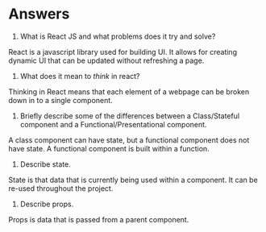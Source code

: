 # Answers

1.  What is React JS and what problems does it try and solve?

React is a javascript library used for building UI. It allows for creating dynamic UI that can be updated without refreshing a page.

1.  What does it mean to _think_ in react?

Thinking in React means that each element of a webpage can be broken down in to a single component.

1.  Briefly describe some of the differences between a Class/Stateful component and a Functional/Presentational component.

A class component can have state, but a functional component does not have state. A functional component is built within a function.

1.  Describe state.

State is that data that is currently being used within a component. It can be re-used throughout the project.

1.  Describe props.

Props is data that is passed from a parent component.
